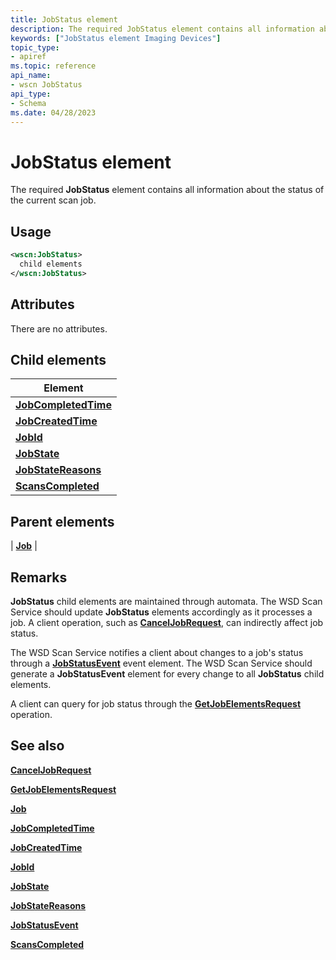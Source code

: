 ```yaml
---
title: JobStatus element
description: The required JobStatus element contains all information about the status of the current scan job.
keywords: ["JobStatus element Imaging Devices"]
topic_type:
- apiref
ms.topic: reference
api_name:
- wscn JobStatus
api_type:
- Schema
ms.date: 04/28/2023
---
```


# JobStatus element

The required **JobStatus** element contains all information about the status of the current scan job.

## Usage

```xml
<wscn:JobStatus>
  child elements
</wscn:JobStatus>
```

## Attributes

There are no attributes.

## Child elements

| Element |
|--|
| [**JobCompletedTime**](jobcompletedtime.md) |
| [**JobCreatedTime**](jobcreatedtime.md) |
| [**JobId**](jobid.md) |
| [**JobState**](jobstate.md) |
| [**JobStateReasons**](jobstatereasons.md) |
| [**ScansCompleted**](scanscompleted.md) |

## Parent elements

| [**Job**](job.md) |

## Remarks

**JobStatus** child elements are maintained through automata. The WSD Scan Service should update **JobStatus** elements accordingly as it processes a job. A client operation, such as [**CancelJobRequest**](canceljobrequest.md), can indirectly affect job status.

The WSD Scan Service notifies a client about changes to a job's status through a [**JobStatusEvent**](jobstatusevent.md) event element. The WSD Scan Service should generate a **JobStatusEvent** element for every change to all **JobStatus** child elements.

A client can query for job status through the [**GetJobElementsRequest**](getjobelementsrequest.md) operation.

## See also

[**CancelJobRequest**](canceljobrequest.md)

[**GetJobElementsRequest**](getjobelementsrequest.md)

[**Job**](job.md)

[**JobCompletedTime**](jobcompletedtime.md)

[**JobCreatedTime**](jobcreatedtime.md)

[**JobId**](jobid.md)

[**JobState**](jobstate.md)

[**JobStateReasons**](jobstatereasons.md)

[**JobStatusEvent**](jobstatusevent.md)

[**ScansCompleted**](scanscompleted.md)
